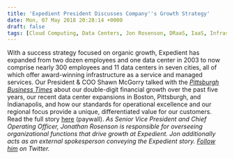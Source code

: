 ```yaml
---
title: 'Expedient President Discusses Company''s Growth Strategy'
date: Mon, 07 May 2018 20:28:14 +0000
draft: false
tags: [Cloud Computing, Data Centers, Jon Rosenson, DRaaS, IaaS, Infrastructure as a service, Expedient]
---
```


With a success strategy focused on organic growth, Expedient has expanded from two dozen employees and one data center in 2003 to now comprise nearly 300 employees and 11 data centers in seven cities, all of which offer award-winning infrastructure as a service and managed services. Our President & COO Shawn McGorry talked with the _[Pittsburgh Business Times](https://www.bizjournals.com/pittsburgh/news/2018/04/26/pittsburgh-based-expedient-rides-wave-of-organic-g.html)_ about our double-digit financial growth over the past five years, our recent data center expansions in Boston, Pittsburgh, and Indianapolis, and how our standards for operational excellence and our regional focus provide a unique, differentiated value for our customers. Read the full story [here](https://www.bizjournals.com/pittsburgh/news/2018/04/26/pittsburgh-based-expedient-rides-wave-of-organic-g.html) (paywall). _As Senior Vice President and Chief Operating Officer, Jonathan Rosenson is responsible for overseeing organizational functions that drive growth at Expedient. Jon additionally acts as an external spokesperson conveying the Expedient story. [Follow him](https://twitter.com/rosenson) on Twitter._